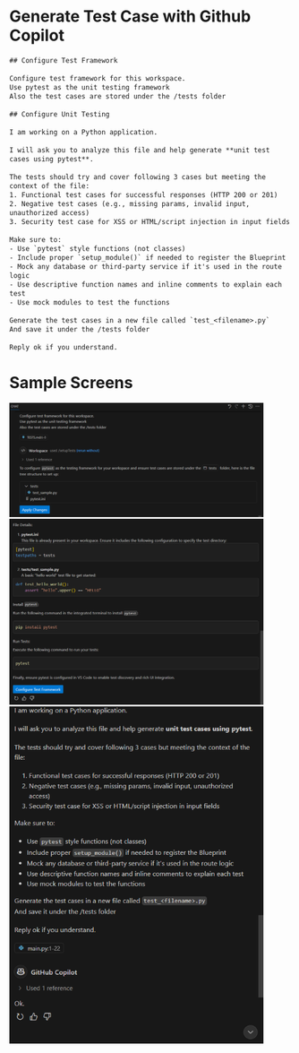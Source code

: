 # Generate Test Case with Github Copilot

```
## Configure Test Framework

Configure test framework for this workspace.
Use pytest as the unit testing framework
Also the test cases are stored under the /tests folder

## Configure Unit Testing

I am working on a Python application. 

I will ask you to analyze this file and help generate **unit test cases using pytest**.

The tests should try and cover following 3 cases but meeting the context of the file:
1. Functional test cases for successful responses (HTTP 200 or 201) 
2. Negative test cases (e.g., missing params, invalid input, unauthorized access) 
3. Security test case for XSS or HTML/script injection in input fields 

Make sure to:
- Use `pytest` style functions (not classes)
- Include proper `setup_module()` if needed to register the Blueprint
- Mock any database or third-party service if it's used in the route logic
- Use descriptive function names and inline comments to explain each test
- Use mock modules to test the functions

Generate the test cases in a new file called `test_<filename>.py`
And save it under the /tests folder

Reply ok if you understand.
```

# Sample Screens

<img src="./media/copilot-setup-pytest.png" width="90%">

<img src="./media/copilot-setup-framework.png" width="90%">

<img src="./media/copilot-initial-start.png" width="90%">


